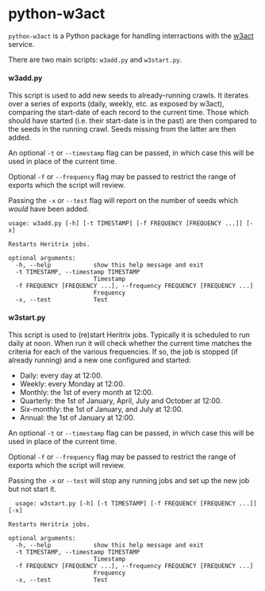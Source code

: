 python-w3act
==============

`python-w3act` is a Python package for handling interractions with the [w3act](https://github.com/ukwa/w3act/) service.

There are two main scripts: `w3add.py` and `w3start.py`.

#### w3add.py
This script is used to add new seeds to already-running crawls. It iterates over a series of exports (daily, weekly, etc. as exposed by w3act), comparing the start-date of each record to the current time. Those which should have started (i.e. their start-date is in the past) are then compared to the seeds in the running crawl. Seeds missing from the latter are then added.

An optional `-t` or `--timestamp` flag can be passed, in which case this will be used in place of the current time.

Optional `-f` or `--frequency` flag may be passed to restrict the range of exports which the script will review.

Passing the `-x` or `--test` flag will report on the number of seeds which _would_ have been added.

    usage: w3add.py [-h] [-t TIMESTAMP] [-f FREQUENCY [FREQUENCY ...]] [-x]

    Restarts Heritrix jobs.

    optional arguments:
      -h, --help            show this help message and exit
      -t TIMESTAMP, --timestamp TIMESTAMP
                            Timestamp
      -f FREQUENCY [FREQUENCY ...], --frequency FREQUENCY [FREQUENCY ...]
                            Frequency
      -x, --test            Test
  
#### w3start.py
This script is used to (re)start Heritrix jobs. Typically it is scheduled to run daily at noon. When run it will check whether the current time matches the criteria for each of the various frequencies. If so, the job is stopped (if already running) and a new one configured and started:

* Daily: every day at 12:00.
* Weekly: every Monday at 12:00.
* Monthly: the 1st of every month at 12:00.
* Quarterly: the 1st of January, April, July and October at 12:00.
* Six-monthly: the 1st of January, and July at 12:00.
* Annual: the 1st of January at 12:00.

An optional `-t` or `--timestamp` flag can be passed, in which case this will be used in place of the current time.

Optional `-f` or `--frequency` flag may be passed to restrict the range of exports which the script will review.

Passing the `-x` or `--test` will stop any running jobs and set up the new job but not start it.
  
      usage: w3start.py [-h] [-t TIMESTAMP] [-f FREQUENCY [FREQUENCY ...]] [-x]

    Restarts Heritrix jobs.

    optional arguments:
      -h, --help            show this help message and exit
      -t TIMESTAMP, --timestamp TIMESTAMP
                            Timestamp
      -f FREQUENCY [FREQUENCY ...], --frequency FREQUENCY [FREQUENCY ...]
                            Frequency
      -x, --test            Test

